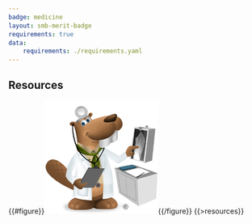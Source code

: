 ```yaml
---
badge: medicine
layout: smb-merit-badge
requirements: true
data:
    requirements: ./requirements.yaml
---
```


## Resources

{{#figure}}<img src="medicine-bucky.jpg" class="W(100%)" />{{/figure}}
{{>resources}}
